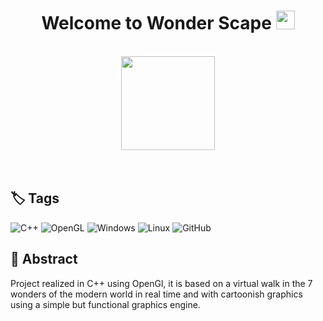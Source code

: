  <h1 align="center" >Welcome to Wonder Scape <img width = "30px" src= "https://media4.giphy.com/media/v1.Y2lkPTc5MGI3NjExcDd5OHU3bmp3N3UyMzgwZmEwb3MzYm9ra3ZqaDZ3eGxzb3JmZWd3eSZlcD12MV9pbnRlcm5hbF9naWZfYnlfaWQmY3Q9Zw/nFtGw3kDPKZcI2mN8V/giphy.gif"/> </h1>
<br>
<div align="center">
  <img src="https://media1.giphy.com/media/v1.Y2lkPTc5MGI3NjExdzBvMTF3ZjFjMHh0djZoZ24wMHh2amc5OTNnaDBubzI5dDN4cTR3biZlcD12MV9pbnRlcm5hbF9naWZfYnlfaWQmY3Q9Zw/6tRgriwUgnT2wNgseI/giphy.gif" width="150"/>
</div>
<br>
<br>

## 🏷 Tags

![C++](https://img.shields.io/badge/c++-%2300599C.svg?style=for-the-badge&logo=c%2B%2B&logoColor=white)
![OpenGL](https://img.shields.io/badge/OpenGL-%23FFFFFF.svg?style=for-the-badge&logo=opengl)
![Windows](https://img.shields.io/badge/Windows-0078D6?style=for-the-badge&logo=windows&logoColor=white)
![Linux](https://img.shields.io/badge/Linux-FCC624?style=for-the-badge&logo=linux&logoColor=black)
![GitHub](https://img.shields.io/badge/github-%23121011.svg?style=for-the-badge&logo=github&logoColor=white)

## 🧠 Abstract

Project realized in C++ using OpenGl, it is based on a virtual walk in the 7 wonders of the modern world in real time and with cartoonish graphics using a simple but functional graphics engine.
